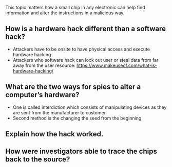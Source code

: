 This topic matters how a small chip in any electronic can help find information and alter the instructions in a malicious way.

 ##   How is a hardware hack different than a software hack?
- Attackers have to be onsite to have physical access and execute hardware hacking
- Attackers who software hack can lock out user or steal data from far away from the user
   resource: https://www.makeuseof.com/what-is-hardware-hacking/
 ##   What are the two ways for spies to alter a computer’s hardware?
- One is called interdiction which consists of manipulating devices as they are sent from the manufacturer to customer.
 - Second method is the changing the seed from the beginning
 ##   Explain how the hack worked.
 
 ##  How were investigators able to trace the chips back to the source?
